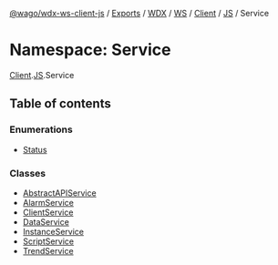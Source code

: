 [@wago/wdx-ws-client-js](../README.md) / [Exports](../modules.md) / [WDX](WDX.md) / [WS](WDX.WS.md) / [Client](WDX.WS.Client.md) / [JS](WDX.WS.Client.JS.md) / Service

# Namespace: Service

[Client](WDX.WS.Client.md).[JS](WDX.WS.Client.JS.md).Service

## Table of contents

### Enumerations

- [Status](../enums/WDX.WS.Client.JS.Service.Status.md)

### Classes

- [AbstractAPIService](../classes/WDX.WS.Client.JS.Service.AbstractAPIService.md)
- [AlarmService](../classes/WDX.WS.Client.JS.Service.AlarmService.md)
- [ClientService](../classes/WDX.WS.Client.JS.Service.ClientService.md)
- [DataService](../classes/WDX.WS.Client.JS.Service.DataService.md)
- [InstanceService](../classes/WDX.WS.Client.JS.Service.InstanceService.md)
- [ScriptService](../classes/WDX.WS.Client.JS.Service.ScriptService.md)
- [TrendService](../classes/WDX.WS.Client.JS.Service.TrendService.md)
